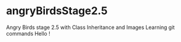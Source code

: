 # angryBirdsStage2.5
Angry Birds stage 2.5 with Class Inheritance and Images
Learning git commands
Hello ! 
